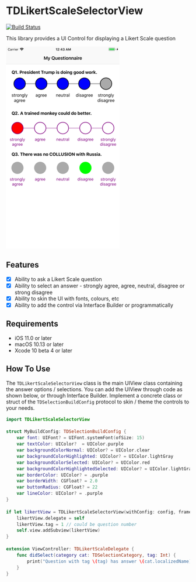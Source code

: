 # TDLikertScaleSelectorView

[![Build Status](http://img.shields.io/travis/elprl/TDLikertScaleSelectorView/master.svg?style=flat)](https://travis-ci.org/elprl/TDLikertScaleSelectorView)

This library provides a UI Control for displaying a Likert Scale question

[![](https://github.com/elprl/TDLikertScaleSelectorView/raw/master/screenshot.png)](https://github.com/elprl/TDLikertScaleSelectorView/raw/master/screenshot.png)

## Features

- [x] Ability to ask a Likert Scale question
- [x] Ability to select an answer - strongly agree, agree, neutral, disagree or strong disagree
- [x] Ability to skin the UI with fonts, colours, etc
- [x] Ability to add the control via Interface Builder or programmatically

## Requirements

- iOS 11.0 or later
- macOS 10.13 or later
- Xcode 10 beta 4 or later

## How To Use
The `TDLikertScaleSelectorView` class is the main UIView class containing the answer options / selections. You can add the UIView through code as shown below, or through Interface Builder. Implement a concrete class or struct of the `TDSelectionBuildConfig` protocol to skin / theme the controls to your needs.

```swift
import TDLikertScaleSelectorView

struct MyBuildConfig: TDSelectionBuildConfig {
    var font: UIFont? = UIFont.systemFont(ofSize: 15)
    var textColor: UIColor?  = UIColor.purple
    var backgroundColorNormal: UIColor? = UIColor.clear
    var backgroundColorHighlighted: UIColor? = UIColor.lightGray
    var backgroundColorSelected: UIColor? = UIColor.red
    var backgroundColorHighlightedSelected: UIColor? = UIColor.lightGray
    var borderColor: UIColor? = .purple
    var borderWidth: CGFloat? = 2.0
    var buttonRadius: CGFloat? = 22
    var lineColor: UIColor? = .purple
}
    
if let likertView = TDLikertScaleSelectorView(withConfig: config, frame: CGRect.zero) {
    likertView.delegate = self
    likertView.tag = 1 // could be question number
    self.view.addSubview(likertView)
}

extension ViewController: TDLikertScaleDelegate {
    func didSelect(category cat: TDSelectionCategory, tag: Int) {
        print("Question with tag \(tag) has answer \(cat.localizedName)")
    }
}

```
